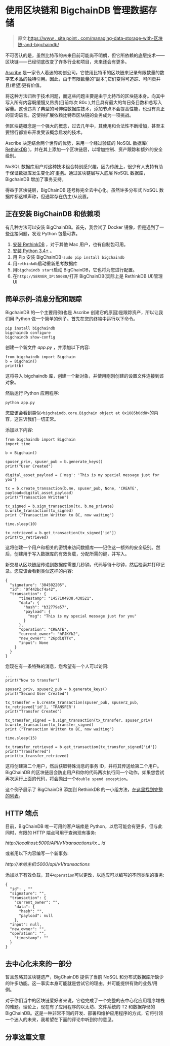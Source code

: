 # 使用区块链和 BigchainDB 管理数据存储

> 原文:[https://www . site point . com/managing-data-storage-with-区块链-and-bigchaindb/](https://www.sitepoint.com/managing-data-storage-with-blockchain-and-bigchaindb/)

不可否认的是，虽然比特币的未来目前可能尚不明朗，但它所依赖的底层技术——区块链——已经彻底改变了许多行业和项目，未来还会有更多。

[Ascribe](https://www.ascribe.io/) 是一家令人着迷的初创公司，它使用比特币的区块链来记录有限数量的数字艺术品的独特引用。因此，由于有限数量的“副本”,它们变得可追踪、可问责并且(希望)更有价值。

将这种方法归咎于技术问题，而这些问题主要是由于比特币的区块链本身。向其中写入所有内容既缓慢又昂贵(目前每次 80c ),并且具有最大的每日条目数和总写入容量。这也违背了典型的可伸缩数据库技术，添加节点不会提高性能，也没有真正的查询语言。这使得扩展依赖比特币区块链的业务成为一项挑战。

但区块链概念是一个强大的概念，过去几年中，其使用和合法性不断增加，甚至主要银行都宣布开发受该概念启发的技术。

Ascribe 决定结合两个世界的优势，采用一个经过验证的 NoSQL 数据库( [RethinkDB](https://www.rethinkdb.com/) )，并在其上添加一个区块链层，以增加控制、资产跟踪和额外的安全级别。

NoSQL 数据库用户对这种技术组合特别感兴趣，因为传统上，很少有人支持有助于保证数据库发生变化的'[事务](https://en.wikipedia.org/wiki/Database_transaction)。通过区块链层写入底层 NoSQL 数据库，BigchainDB 增加了事务支持。

得益于区块链层，BigChainDB 还号称完全去中心化。虽然许多分布式 NoSQL 数据库都这样声称，但通常存在伪主/从设置。

## 正在安装 BigChainDB 和依赖项

有几种方法可以安装 BigChainDB。首先，我尝试了 Docker 镜像，但是遇到了一些连接问题，发现 Python 包最可靠。

1.  [安装 RethinkDB](http://rethinkdb.com/docs/install/) ，对于其他 Mac 用户，也有自制包可用。
2.  [安装 Python 3.4+](https://www.python.org/downloads/) 。
3.  用 Pip 安装 BigChainDB-`sudo pip install bigchaindb`
4.  用`rethinkdb`启动重新思考数据库
5.  用`bigchaindb start`启动 BigChainDB，它也将为您进行配置。
6.  在`http://SERVER_IP:58080/`打开 BigChainDB(实际上是 RethinkDB UI)管理 UI

## 简单示例–消息分配和跟踪

BigchainDB 的一个主要用例(也是 Ascribe 创建它的原因)是跟踪资产，所以让我们用 Python 做一个简单的例子。首先在您的终端中运行以下命令。

```
pip install bigchaindb
bigchaindb configure
bigchaindb show-config
```

创建一个新文件 *app.py* ，并添加以下内容:

```
from bigchaindb import Bigchain
b = Bigchain()
print(b)
```

这将导入 bigchaindb 库，创建一个新对象，并使用刚刚创建的设置文件连接到该对象。

然后运行 Python 应用程序:

```
python app.py
```

您应该会看到类似`<bigchaindb.core.Bigchain object at 0x1085b0dd8>`的内容，这告诉我们一切正常。

添加以下内容:

```
from bigchaindb import Bigchain
import time

b = Bigchain()

spuser_priv, spuser_pub = b.generate_keys()
print("User Created")

digital_asset_payload = {'msg': 'This is my special message just for you'}

tx = b.create_transaction(b.me, spuser_pub, None, 'CREATE', payload=digital_asset_payload)
print("Transaction Written")

tx_signed = b.sign_transaction(tx, b.me_private)
b.write_transaction(tx_signed)
print ("Transaction Written to BC, now waiting")

time.sleep(10)

tx_retrieved = b.get_transaction(tx_signed['id'])
print(tx_retrieved)
```

这将创建一个用户和相关的密钥来访问数据库——记住这一额外的安全级别。然后，创建用于写入数据库的有效负载，分配所需的键，并写入。

新交易从区块链层传递到数据库需要几秒钟。代码等待十秒钟，然后检索并打印记录。您应该会看到类似这样的内容:

```
{
  "signature": '304502205",
  "id": "0f442bcf4a42",
  "transaction": {
      "timestamp": "1457104938.430521",
      "data": {
        "hash": "b32779e57",
        "payload": {
          "msg": "This is my special message just for you"
        }
      },
      "operation": "CREATE",
      "current_owner": "hFJKYk2",
      "new_owner": "26pdiQTTx", 
      "input": None
    }
  }
}
```

您现在有一条特殊的消息，您希望有一个人可以访问:

```
...
print("Now to transfer")

spuser2_priv, spuser2_pub = b.generate_keys()
print("Second User Created")

tx_transfer = b.create_transaction(spuser_pub, spuser2_pub, tx_retrieved['id'], 'TRANSFER')
print("Transfer Created")

tx_transfer_signed = b.sign_transaction(tx_transfer, spuser_priv)
b.write_transaction(tx_transfer_signed)
print ("Transaction Written to BC, now waiting")

time.sleep(15)

tx_transfer_retrieved = b.get_transaction(tx_transfer_signed['id'])
print("Transferred")
print(tx_transfer_retrieved)
```

这将创建第二个用户，然后获取特殊消息的事务 ID，并将其传送给第二个用户。BigChainDB 的区块链层会防止用户和你的代码两次执行同一个动作。如果您尝试再次运行上面的代码，将会抛出一个`double spend exception`。

这个例子展示了 BigChainDB 添加到 RethinkDB 的一小组方法，[在这里找到完整的列表](https://bigchaindb.readthedocs.org/en/develop/developer-interface.html)。

## HTTP 端点

目前，BigChainDB 唯一可用的客户端库是 Python，以后可能会有更多，但与此同时，有限的 HTTP 端点可用于查询现有事务:

*http://localhost:5000/API/v1/transactions/tx _ id*

或者用以下内容编写一个新事务:

*http://本地主机:5000/api/v1/transactions*

添加以下有效负载，其中`operation`可以更改，以适应可以编写的不同类型的事务:

```
{
  "id": , ""
  "signature": "",
  "transaction": {
    "current_owner": "",
    "data": {
      "hash": "",
      "payload": null
    },
  "input": null,
  "new_owner": "",
  "operation": "",
    "timestamp": ""
  }
}
```

## 去中心化未来的一部分

暂且忽略其区块链遗产，BigChainDB 提供了当前 NoSQL 和分布式数据库所缺少的许多功能。这一事实本身可能就是尝试它的理由，并可能提供有效的业务/用例。

对于你们当中的区块链爱好者来说，它也完成了一个完整的去中心化应用程序堆栈的难题。理论上，现在有了应用程序的以太坊、文件系统的 T2 和数据存储的 BigChainDB。这是一种非常不同的开发、部署和维护应用程序的方式，它将引领一个迷人的未来，我希望在下面的评论中听到你的意见。

## 分享这篇文章